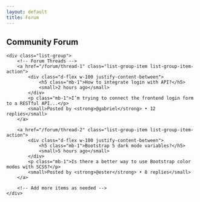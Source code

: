 ```yaml
---
layout: default
title: Forum
---
```


<div class="container py-4">
	<h2 class="mb-4">Community Forum</h2>

	<div class="list-group">
		<!-- Forum Threads -->
		<a href="/forum/thread-1" class="list-group-item list-group-item-action">
			<div class="d-flex w-100 justify-content-between">
				<h5 class="mb-1">How to integrate login with API?</h5>
				<small>2 hours ago</small>
			</div>
			<p class="mb-1">I’m trying to connect the frontend login form to a RESTful API...</p>
			<small>Posted by <strong>@gabriel</strong> • 12 replies</small>
		</a>

		<a href="/forum/thread-2" class="list-group-item list-group-item-action">
			<div class="d-flex w-100 justify-content-between">
				<h5 class="mb-1">Bootstrap 5 dark mode variables?</h5>
				<small>5 hours ago</small>
			</div>
			<p class="mb-1">Is there a better way to use Bootstrap color modes with SCSS?</p>
			<small>Posted by <strong>@ester</strong> • 8 replies</small>
		</a>

		<!-- Add more items as needed -->
	</div>
</div>